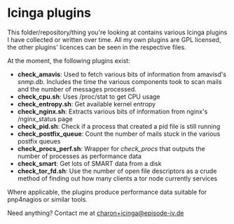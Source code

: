 Icinga plugins
==============

This folder/repository/thing you're looking at contains various Icinga plugins
I have collected or written over time. All my own plugins are GPL licensed,
the other plugins' licences can be seen in the respective files.

At the moment, the following plugins exist:

* **check_amavis**: Used to fetch various bits of information
   from amavisd's *snmp.db*. Includes the time the various
   components took to scan mails and the number of messages
   processed.
* **check_cpu.sh**: Uses /proc/stat to get CPU usage
* **check_entropy.sh**: Get available kernel entropy
* **check_nginx.sh**: Extracts various bits of information
   from nginx's /nginx_status page
* **check_pid.sh**: Check if a process that created a
   pid file is still running
* **check_postfix_queue**: Count the number of mails
   stuck in the various postfix queues
* **check_procs_perf.sh**: Wrapper for *check_procs* that
   outputs the number of processes as performance data
* **check_smart**: Get lots of SMART data from a disk
* **check_tor_fd.sh**: Use the number of open file descriptors
   as a crude method of finding out how many clients a tor node
   currently services

Where applicable, the plugins produce performance data suitable
for pnp4nagios or similar tools.

Need anything? Contact me at charon+icinga@episode-iv.de
